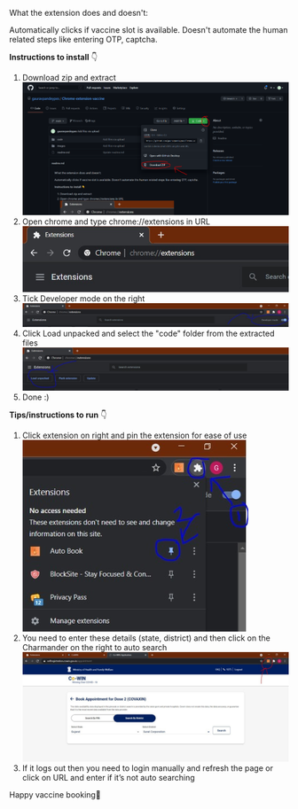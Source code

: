 What the extension does and doesn't:

Automatically clicks if vaccine slot is available. Doesn't automate the human related steps like entering OTP, captcha.

**Instructions to install** 👇

1) Download zip and extract![1](./images/6.PNG)
2) Open chrome and type chrome://extensions in URL![1](./images/1.png)
3) Tick Developer mode on the right![1](./images/2.png)
4) Click Load unpacked and select the "code" folder from the extracted files ![1](./images/3.png)
5) Done :)

**Tips/instructions to run** 👇

1) Click extension on right and pin the extension for ease of use   
![1](./images/4.png)
3) You need to enter these details (state, district) and then click on the Charmander on the right to auto search![1](./images/5.png)
4) If it logs out then you need to login manually and refresh the page or click on URL and enter if it’s not auto searching

Happy vaccine booking🤣
